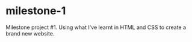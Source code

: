 # milestone-1
Milestone project #1. Using what I've learnt in HTML and CSS to create a brand new website.
